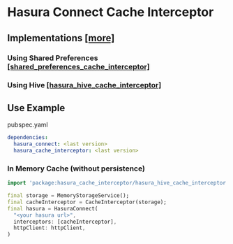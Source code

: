 # Hasura Connect Cache Interceptor
 

## Implementations [[more]](https://pub.dev/packages?q=dependency%3Ashared_preferences)
### Using Shared Preferences [[shared_preferences_cache_interceptor]](https://pub.dev/packages/shared_preferences)
### Using Hive [[hasura_hive_cache_interceptor]](https://pub.dev/packages/shared_preferences)

## Use Example
pubspec.yaml
```yaml
dependencies:
  hasura_connect: <last version>
  hasura_cache_interceptor: <last version>
```

### In Memory Cache (without persistence)
```dart
import 'package:hasura_cache_interceptor/hasura_hive_cache_interceptor.dart';

final storage = MemoryStorageService();
final cacheInterceptor = CacheInterceptor(storage);
final hasura = HasuraConnect(
  "<your hasura url>",
  interceptors: [cacheInterceptor],
  httpClient: httpClient,
)
```
